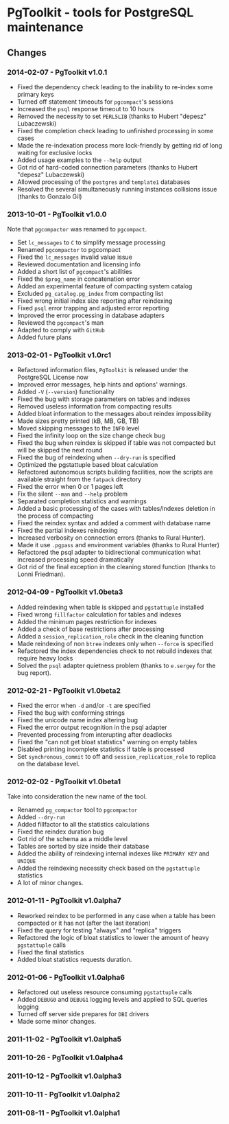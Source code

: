 # PgToolkit - tools for PostgreSQL maintenance

## Changes

### 2014-02-07 - PgToolkit v1.0.1

- Fixed the dependency check leading to the inability to re-index some
  primary keys
- Turned off statement timeouts for `pgcompact`'s sessions
- Increased the `psql` response timeout to 10 hours
- Removed the necessity to set `PERL5LIB` (thanks to Hubert "depesz"
  Lubaczewski)
- Fixed the completion check leading to unfinished processing in some
  cases
- Made the re-indexation process more lock-friendly by getting rid of
  long waiting for exclusive locks
- Added usage examples to the `--help` output
- Got rid of hard-coded connection parameters (thanks to Hubert
  "depesz" Lubaczewski)
- Allowed processing of the `postgres` and `template1` databases
- Resolved the several simultaneously running instances collisions
  issue (thanks to Gonzalo Gil)

### 2013-10-01 - PgToolkit v1.0.0

Note that `pgcompactor` was renamed to `pgcompact`.

- Set `lc_messages` to `C` to simplify message processing
- Renamed `pgcompactor` to pgcompact
- Fixed the `lc_messages` invalid value issue
- Reviewed documentation and licensing info
- Added a short list of `pgcompact`'s abilities
- Fixed the `$prog_name` in concatenation error
- Added an experimental feature of compacting system catalog
- Excluded `pg_catalog.pg_index` from compacting list
- Fixed wrong initial index size reporting after reindexing
- Fixed `psql` error trapping and adjusted error reporting
- Improved the error processing in database adapters
- Reviewed the `pgcompact`'s man
- Adapted to comply with `GitHub`
- Added future plans

### 2013-02-01 - PgToolkit v1.0rc1

- Refactored information files, `PgToolkit` is released under the
  PostgreSQL License now
- Improved error messages, help hints and options' warnings.
- Added `-V` (`--version`) functionality
- Fixed the bug with storage parameters on tables and indexes
- Removed useless information from compacting results
- Added bloat information to the messages about reindex impossibility
- Made sizes pretty printed (kB, MB, GB, TB)
- Moved skipping messages to the `INFO` level
- Fixed the infinity loop on the size change check bug
- Fixed the bug when reindex is skipped if table was not compacted but
  will be skipped the next round
- Fixed the bug of reindexing when `--dry-run` is specified
- Optimized the pgstattuple based bloat calculation
- Refactored autonomous scripts building facilities, now the scripts
  are available straight from the `fatpack` directory
- Fixed the error when 0 or 1 pages left
- Fix the silent `--man` and `--help` problem
- Separated completion statistics and warnings
- Added a basic processing of the cases with tables/indexes deletion
  in the process of compacting
- Fixed the reindex syntax and added a comment with database name
- Fixed the partial indexes reindexing
- Increased verbosity on connection errors (thanks to Rural Hunter).
- Made it use `.pgpass` and environment variables (thanks to Rural
  Hunter)
- Refactored the psql adapter to bidirectional communication what
  increased processing speed dramatically
- Got rid of the final exception in the cleaning stored function
  (thanks to Lonni Friedman).

### 2012-04-09 - PgToolkit v1.0beta3

- Added reindexing when table is skipped and `pgstattuple` installed
- Fixed wrong `fillfactor` calculation for tables and indexes
- Added the minimum pages restriction for indexes
- Added a check of base restrictions after processing
- Added a `session_replication_role` check in the cleaning function
- Made reindexing of non `btree` indexes only when `--force` is
  specified
- Refactored the index dependencies check to not rebuild indexes that
  require heavy locks
- Solved the `psql` adapter quietness problem (thanks to `e.sergey`
  for the bug report).

### 2012-02-21 - PgToolkit v1.0beta2

- Fixed the error when `-d` and/or `-t` are specified
- Fixed the bug with conforming strings
- Fixed the unicode name index altering bug
- Fixed the error output recognition in the psql adapter
- Prevented processing from interupting after deadlocks
- Fixed the "can not get bloat statistics" warning on empty tables
- Disabled printing incomplete statistics if table is processed
- Set `synchronous_commit` to off and `session_replication_role` to
  replica on the database level.

### 2012-02-02 - PgToolkit v1.0beta1

Take into consideration the new name of the tool.

- Renamed `pg_compactor` tool to `pgcompactor`
- Added `--dry-run`
- Added fillfactor to all the statistics calculations
- Fixed the reindex duration bug
- Got rid of the schema as a middle level
- Tables are sorted by size inside their database
- Added the ability of reindexing internal indexes like `PRIMARY KEY`
  and `UNIQUE`
- Added the reindexing necessity check based on the `pgstattuple`
  statistics
- A lot of minor changes.

### 2012-01-11 - PgToolkit v1.0alpha7

- Reworked reindex to be performed in any case when a table has been
  compacted or it has not (after the last iteration)
- Fixed the query for testing "always" and "replica" triggers
- Refactored the logic of bloat statistics to lower the amount of
  heavy `pgstattuple` calls
- Fixed the final statistics
- Added bloat statistics requests duration.

### 2012-01-06 - PgToolkit v1.0alpha6

- Refactored out useless resource consuming `pgstattuple` calls
- Added `DEBUG0` and `DEBUG1` logging levels and applied to SQL
  queries logging
- Turned off server side prepares for `DBI` drivers
- Made some minor changes.

### 2011-11-02 - PgToolkit v1.0alpha5

### 2011-10-26 - PgToolkit v1.0alpha4

### 2011-10-12 - PgToolkit v1.0alpha3

### 2011-10-11 - PgToolkit v1.0alpha2

### 2011-08-11 - PgToolkit v1.0alpha1
